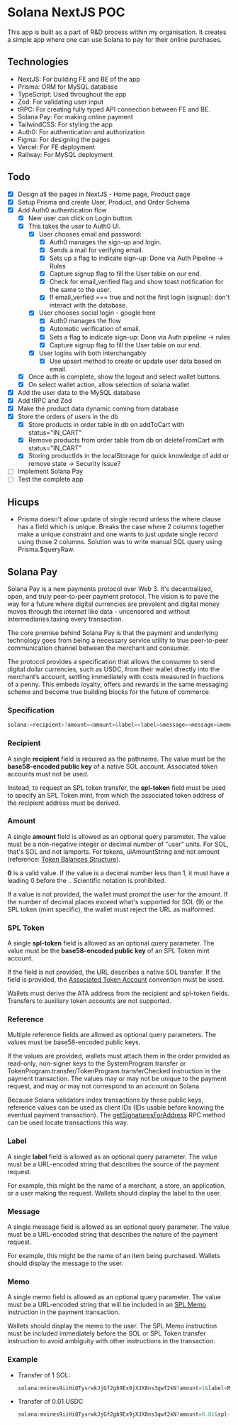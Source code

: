 # Solana NextJS POC

This app is built as a part of R&D process within my organisation. It creates a simple app where one can use Solana to
pay for their online purchases.

## Technologies

- NextJS: For building FE and BE of the app
- Prisma: ORM for MySQL database
- TypeScript: Used throughout the app
- Zod: For validating user input
- tRPC: For creating fully typed API connection between FE and BE.
- Solana Pay: For making online payment
- TailwindCSS: For styling the app
- Auth0: For authentication and authorization
- Figma: For designing the pages
- Vercel: For FE deployment
- Railway: For MySQL deployment

## Todo

- [x] Design all the pages in NextJS - Home page, Product page
- [x] Setup Prisma and create User, Product, and Order Schema
- [x] Add Auth0 authentication flow
  - [x] New user can click on Login button.
  - [x] This takes the user to Auth0 UI.
    - [x] User chooses email and password:
      - [x] Auth0 manages the sign-up and login.
      - [x] Sends a mail for verifying email.
      - [x] Sets up a flag to indicate sign-up: Done via Auth Pipeline -> Rules
      - [x] Capture signup flag to fill the User table on our end.
      - [x] Check for email_verified flag and show toast notification for the same to the user.
      - [x] If email_verfied === true and not the first login (signup): don't interact with the database.
    - [x] User chooses social login - google here
      - [x] Auth0 manages the flow
      - [x] Automatic verification of email.
      - [x] Sets a flag to indicate sign-up: Done via Auth pipeline -> rules
      - [x] Capture signup flag to fill the User table on our end.
    - [x] User logins with both interchangably
      - [x] Use upsert method to create or update user data based on email.
  - [x] Once auth is complete, show the logout and select wallet buttons.
  - [x] On select wallet action, allow selection of solana wallet
- [x] Add the user data to the MySQL database
- [x] Add tRPC and Zod
- [x] Make the product data dynamic coming from database
- [x] Store the orders of users in the db
  - [x] Store products in order table in db on addToCart with status="IN_CART"
  - [x] Remove products from order table from db on deleteFromCart with status="IN_CART"
  - [x] Storing productIds in the localStorage for quick knowledge of add or remove state -> Security Issue?
- [ ] Implement Solana Pay
- [ ] Test the complete app

## Hicups

- Prisma doesn't allow update of single record unless the where clause has a field which is unique. Breaks the case where 2 columns together make a unique constraint and one wants to just update single record using those 2 columns. Solution was to write manual SQL query using Prisma.$queryRaw.

## Solana Pay

Solana Pay is a new payments protocol over Web 3. It's decentralized, open, and truly peer-to-peer payment protocol. The vision is to pave the way for a future where digital currencies are prevalent and digital money moves through the internet like data - uncensored and without intermediaries taxing every transaction.

The core premise behind Solana Pay is that the payment and underlying technology goes from being a necessary service utility to true peer-to-peer communication channel between the merchant and consumer.

The protocol provides a specification that allows the consumer to send digital dollar currencies, such as USDC, from their wallet directly into the merchant’s account, settling immediately with costs measured in fractions of a penny. This embeds loyalty, offers and rewards in the same messaging scheme and become true building blocks for the future of commerce.

### Specification

```js
solana:<recipient>?amount=<amount>&label=<label>&message=<message>&memo=<memo>&reference=<reference>
```

### Recipient

A single **recipient** field is required as the pathname. The value must be the **base58-encoded public key** of a native SOL account. Associated token accounts must not be used.

Instead, to request an SPL token transfer, the **spl-token** field must be used to specify an SPL Token mint, from which the associated token address of the recipient address must be derived.

### Amount

A single **amount** field is allowed as an optional query parameter. The value must be a non-negative integer or decimal number of "user" units. For SOL, that's SOL and not lamports. For tokens, uiAmountString and not amount (reference: [Token Balances Structure](https://docs.solana.com/developing/clients/jsonrpc-api#token-balances-structure)).

**0** is a valid value. If the value is a decimal number less than 1, it must have a leading 0 before the .. Scientific notation is prohibited.

If a value is not provided, the wallet must prompt the user for the amount. If the number of decimal places exceed what's supported for SOL (9) or the SPL token (mint specific), the wallet must reject the URL as malformed.

### SPL Token

A single **spl-token** field is allowed as an optional query parameter. The value must be the **base58-encoded public key** of an SPL Token mint account.

If the field is not provided, the URL describes a native SOL transfer. If the field is provided, the [Associated Token Account](https://spl.solana.com/associated-token-account) convention must be used.

Wallets must derive the ATA address from the recipient and spl-token fields. Transfers to auxiliary token accounts are not supported.

### Reference

Multiple reference fields are allowed as optional query parameters. The values must be base58-encoded public keys.

If the values are provided, wallets must attach them in the order provided as read-only, non-signer keys to the SystemProgram.transfer or TokenProgram.transfer/TokenProgram.transferChecked instruction in the payment transaction. The values may or may not be unique to the payment request, and may or may not correspond to an account on Solana.

Because Solana validators index transactions by these public keys, reference values can be used as client IDs (IDs usable before knowing the eventual payment transaction). The [getSignaturesForAddress](https://docs.solana.com/developing/clients/jsonrpc-api#getsignaturesforaddress) RPC method can be used locate transactions this way.

### Label

A single **label** field is allowed as an optional query parameter. The value must be a URL-encoded string that describes the source of the payment request.

For example, this might be the name of a merchant, a store, an application, or a user making the request. Wallets should display the label to the user.

### Message

A single message field is allowed as an optional query parameter. The value must be a URL-encoded string that describes the nature of the payment request.

For example, this might be the name of an item being purchased. Wallets should display the message to the user.

### Memo

A single memo field is allowed as an optional query parameter. The value must be a URL-encoded string that will be included in an [SPL Memo](https://spl.solana.com/memo) instruction in the payment transaction.

Wallets should display the memo to the user. The SPL Memo instruction must be included immediately before the SOL or SPL Token transfer instruction to avoid ambiguity with other instructions in the transaction.

### Example

- Transfer of 1 SOL:

  ```js
  solana:mvines9iiHiQTysrwkJjGf2gb9Ex9jXJX8ns3qwf2kN?amount=1&label=Michael&message=Thanks%20for%20all%20the%20fish&memo=OrderId1234
  ```

- Transfer of 0.01 USDC
  ```js
  solana:mvines9iiHiQTysrwkJjGf2gb9Ex9jXJX8ns3qwf2kN?amount=0.01&spl-token=EPjFWdd5AufqSSqeM2qN1xzybapC8G4wEGGkZwyTDt1v&label=Michael&message=Thanks%20for%20all%20the%20fish&memo=OrderId5678
  ```
